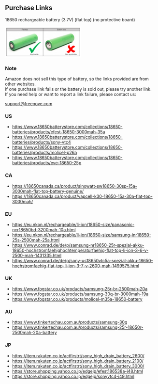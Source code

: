 ## Purchase Links

18650 rechargeable battery (3.7V) (flat top) (no protective board)

<img src='18650_Flat Top_Unprotected.jpg' width='50%'/>

### Note

Amazon does not sell this type of battery, so the links provided are from other websites.  
If one purchase link fails or the battery is sold out, please try another link.  
If you need help or want to report a link failure, please contact us:

[support@freenove.com](mailto:support@freenove.com)

### US

* https://www.18650batterystore.com/collections/18650-batteries/products/efest-18650-3000mah-35a
* https://www.18650batterystore.com/collections/18650-batteries/products/sony-vtc4
* https://www.18650batterystore.com/collections/18650-batteries/products/molicel-p26a
* https://www.18650batterystore.com/collections/18650-batteries/products/eve-18650-25p

### CA

* https://18650canada.ca/product/sinowatt-sw18650-30sp-15a-3000mah-flat-top-battery-genuine/
* https://18650canada.ca/product/vapcell-k30-18650-15a-30a-flat-top-3000mah/

### EU

* https://eu.nkon.nl/rechargeable/li-ion/18650-size/panasonic-ncr18650bd-3200mah-10a.html
* https://eu.nkon.nl/rechargeable/li-ion/18650-size/samsung-inr18650-25s-2500mah-25a.html
* https://www.conrad.de/de/p/samsung-nr18650-25r-spezial-akku-18650-hochstromfaehighochtemperaturfaehig-flat-top-li-ion-3-6-v-2500-mah-1431335.html
* https://www.conrad.de/de/p/sony-us18650vtc5a-spezial-akku-18650-hochstromfaehig-flat-top-li-ion-3-7-v-2600-mah-1499575.html

### UK

* https://www.fogstar.co.uk/products/samsung-25r-br-2500mah-20a
* https://www.fogstar.co.uk/products/samsung-30q-br-3000mah-19a
* https://www.fogstar.co.uk/products/molicel-m35a-18650-battery

### AU

* https://www.tinkertechau.com.au/products/samsung-30q
* https://www.tinkertechau.com.au/products/samsung-25r-18650r-2500mah-20a-battery

### JP

* https://item.rakuten.co.jp/actfirstrt/sony_high_drain_battery_2600/
* https://item.rakuten.co.jp/actfirstrt/sony_high_drain_battery_2100/
* https://item.rakuten.co.jp/actfirstrt/sony_high_drain_battery_3000/
* https://store.shopping.yahoo.co.jp/edgejp/efest186538a-j48.html
* https://store.shopping.yahoo.co.jp/edgejp/sonyvtc4-j49.html
